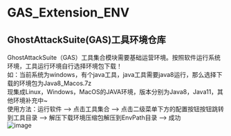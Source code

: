 # GAS_Extension_ENV
## GhostAttackSuite(GAS)工具环境仓库
GhostAttackSuite（GAS）工具集合模块需要基础运营环境。按照软件运行系统环境，工具运行环境自行选择环境包下载！<br>
如：当前系统为windows，有个java工具，java工具需要java8运行，那么选择下载的环境包为Java8_Macos.7z<br>
现集成Linux，Windows，MacOS的JAVA环境，版本分别为Java8，Java11，其他环境补充中~<br>
使用方法：运行软件 --> 点击工具集合 --> 点击二级菜单下方的配置按钮按钮跳转到工具目录 --> 解压下载环境压缩包解压到EnvPath目录 --> 成功<br>
![image](https://user-images.githubusercontent.com/87521203/146341023-ec44cae9-e9ae-4112-852d-ec6dc22ba028.png)
